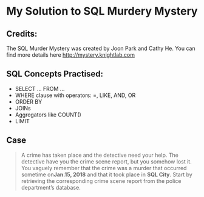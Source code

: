 # My Solution to SQL Murdery Mystery

## Credits:
The SQL Murder Mystery was created by Joon Park and Cathy He. You can find more details here http://mystery.knightlab.com

## SQL Concepts Practised:
- SELECT ... FROM ...
- WHERE clause with operators: =, LIKE, AND, OR
- ORDER BY
- JOINs
- Aggregators like COUNT()
- LIMIT 


## Case
> A crime has taken place and the detective need your help. The detective have you the crime scene report, but you somehow lost it. You vaguely remember that the crime was a ​murder​ that occurred sometime on **​Jan.15, 2018**​ and that it took place in **​SQL City**​. Start by retrieving the corresponding crime scene report from the police department’s database.
